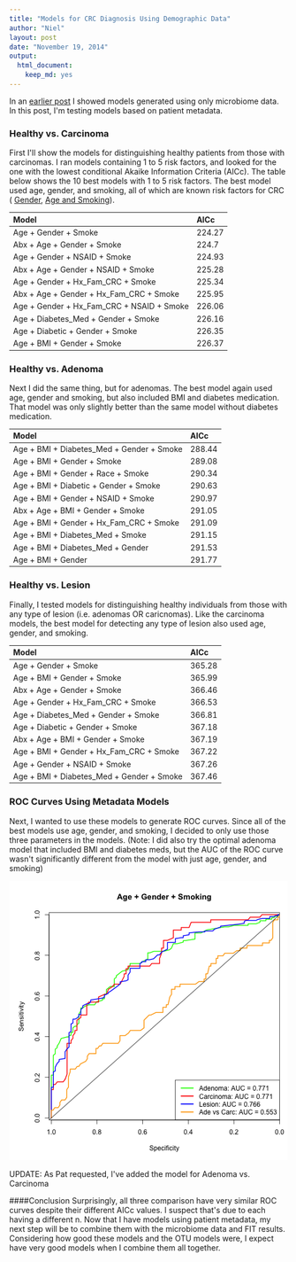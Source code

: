 ```yaml
---
title: "Models for CRC Diagnosis Using Demographic Data"
author: "Niel"
layout: post
date: "November 19, 2014"
output:
  html_document:
    keep_md: yes
---
```


In an [earlier post](http://nbaxter13.github.io/2014/11/07/Updated-Models-for-CRC-using-Microbiome-Data.html) I showed models generated using only microbiome data.  In this post, I'm testing models based on patient metadata.


### Healthy vs. Carcinoma
First I'll show the models for distinguishing healthy patients from those with carcinomas.  I ran models containing 1 to 5 risk factors, and looked for the one with the lowest conditional Akaike Information Criteria (AICc). The table below shows the 10 best models with 1 to 5 risk factors. The best model used age, gender, and smoking, all of which are known risk factors for CRC ( [Gender](http://www.cancer.org/cancer/colonandrectumcancer/detailedguide/colorectal-cancer-key-statistics), [Age and Smoking](http://www.cancer.org/cancer/colonandrectumcancer/detailedguide/colorectal-cancer-risk-factors)).


|Model                                     |AICc   |
|:-----------------------------------------|:------|
|Age + Gender + Smoke                      |224.27 |
|Abx + Age + Gender + Smoke                |224.7  |
|Age + Gender + NSAID + Smoke              |224.93 |
|Abx + Age + Gender + NSAID + Smoke        |225.28 |
|Age + Gender + Hx_Fam_CRC + Smoke         |225.34 |
|Abx + Age + Gender + Hx_Fam_CRC + Smoke   |225.95 |
|Age + Gender + Hx_Fam_CRC + NSAID + Smoke |226.06 |
|Age + Diabetes_Med + Gender + Smoke       |226.16 |
|Age + Diabetic + Gender + Smoke           |226.35 |
|Age + BMI + Gender + Smoke                |226.37 |


  

### Healthy vs. Adenoma
Next I did the same thing, but for adenomas.  The best model again used age, gender and smoking, but also included BMI and diabetes medication.  That model was only slightly better than the same model without diabetes medication.  


|Model                                     |AICc   |
|:-----------------------------------------|:------|
|Age + BMI + Diabetes_Med + Gender + Smoke |288.44 |
|Age + BMI + Gender + Smoke                |289.08 |
|Age + BMI + Gender + Race + Smoke         |290.34 |
|Age + BMI + Diabetic + Gender + Smoke     |290.63 |
|Age + BMI + Gender + NSAID + Smoke        |290.97 |
|Abx + Age + BMI + Gender + Smoke          |291.05 |
|Age + BMI + Gender + Hx_Fam_CRC + Smoke   |291.09 |
|Age + BMI + Diabetes_Med + Smoke          |291.15 |
|Age + BMI + Diabetes_Med + Gender         |291.53 |
|Age + BMI + Gender                        |291.77 |

  

### Healthy vs. Lesion
Finally, I tested models for distinguishing healthy individuals from those with any type of lesion (i.e. adenomas OR caricnomas). Like the carcinoma models, the best model for detecting any type of lesion also used age, gender, and smoking.


|Model                                     |AICc   |
|:-----------------------------------------|:------|
|Age + Gender + Smoke                      |365.28 |
|Age + BMI + Gender + Smoke                |365.99 |
|Abx + Age + Gender + Smoke                |366.46 |
|Age + Gender + Hx_Fam_CRC + Smoke         |366.53 |
|Age + Diabetes_Med + Gender + Smoke       |366.81 |
|Age + Diabetic + Gender + Smoke           |367.18 |
|Abx + Age + BMI + Gender + Smoke          |367.19 |
|Age + BMI + Gender + Hx_Fam_CRC + Smoke   |367.22 |
|Age + Gender + NSAID + Smoke              |367.26 |
|Age + BMI + Diabetes_Med + Gender + Smoke |367.46 |


### ROC Curves Using Metadata Models
Next, I wanted to use these models to generate ROC curves.  Since all of the best models use age, gender, and smoking, I decided to only use those three parameters in the models. (Note: I did also try the optimal adenoma model that included BMI and diabetes meds, but the AUC of the ROC curve wasn't significantly different from the model with just age, gender, and smoking)

![center](/../figs/2014-11-18-Models-with-Metadata/roc-1.png) 

UPDATE: As Pat requested, I've added the model for Adenoma vs. Carcinoma

####Conclusion
Surprisingly, all three comparison have very similar ROC curves despite their different AICc values.  I suspect that's due to each having a different n. Now that I have models using patient metadata, my next step will be to combine them with the microbiome data and FIT results. Considering how good these models and the OTU models were, I expect have very good models when I combine them all together.



